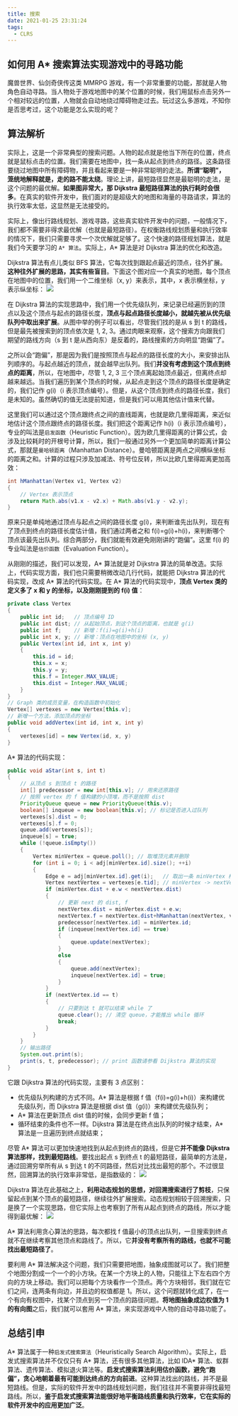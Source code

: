 ```yaml
---
title: 搜索
date: 2021-01-25 23:31:24
tags:
  - CLRS
---
```

## 如何用 A\* 搜索算法实现游戏中的寻路功能
魔兽世界、仙剑奇侠传这类 MMRPG 游戏，有一个非常重要的功能，那就是人物角色自动寻路。当人物处于游戏地图中的某个位置的时候，我们用鼠标点击另外一个相对较远的位置，人物就会自动地绕过障碍物走过去。玩过这么多游戏，不知你是否思考过，这个功能是怎么实现的呢？

## 算法解析
实际上，这是一个非常典型的搜索问题。人物的起点就是他当下所在的位置，终点就是鼠标点击的位置。我们需要在地图中，找一条从起点到终点的路径。这条路径要绕过地图中所有障碍物，并且看起来要是一种非常聪明的走法。**所谓“聪明”，笼统地解释就是，走的路不能太绕**。理论上讲，最短路径显然是最聪明的走法，是这个问题的最优解。**如果图非常大，那 Dijkstra 最短路径算法的执行耗时会很多**。在真实的软件开发中，我们面对的是超级大的地图和海量的寻路请求，算法的执行效率太低，这显然是无法接受的。

实际上，像出行路线规划、游戏寻路，这些真实软件开发中的问题，一般情况下，我们都不需要非得求最优解（也就是最短路径）。在权衡路线规划质量和执行效率的情况下，我们只需要寻求一个次优解就足够了。这个快速的路径规划算法，就是我们今天要学习的 `A* 算法`。实际上，A\* 算法是对 Dijkstra 算法的优化和改造。
<!--more-->

Dijkstra 算法有点儿类似 BFS 算法，它每次找到跟起点最近的顶点，往外扩展。**这种往外扩展的思路，其实有些盲目**。下面这个图对应一个真实的地图，每个顶点在地图中的位置，我们用一个二维坐标（x, y）来表示，其中，x 表示横坐标，y 表示纵坐标：
![](https://raw.githubusercontent.com/umarellyh/mPOST/master/CLRS/geek/276.png)

在 Dijkstra 算法的实现思路中，我们用一个优先级队列，来记录已经遍历到的顶点以及这个顶点与起点的路径长度，**顶点与起点路径长度越小，就越先被从优先级队列中取出来扩展**。从图中举的例子可以看出，尽管我们找的是从 s 到 t 的路线，但是最先被搜索到的顶点依次是 1, 2, 3。通过肉眼来观察，这个搜索方向跟我们期望的路线方向（s 到 t 是从西向东）是反着的，路线搜索的方向明显“跑偏”了。

之所以会“跑偏”，那是因为我们是按照顶点与起点的路径长度的大小，来安排出队列顺序的。与起点越近的顶点，就会越早出队列。我们**并没有考虑到这个顶点到终点的距离**，所以，在地图中，尽管 1, 2, 3 三个顶点离起始顶点最近，但离终点却越来越远。当我们遍历到某个顶点的时候，从起点走到这个顶点的路径长度是确定的，我们记作 g(i)（i 表示顶点编号）。但是，从这个顶点到终点的路径长度，我们是未知的。虽然确切的值无法提前知道，但是我们可以用其他估计值来代替。

这里我们可以通过这个顶点跟终点之间的直线距离，也就是欧几里得距离，来近似地估计这个顶点跟终点的路径长度。我们把这个距离记作 h(i)（i 表示顶点编号），专业的叫法是`启发函数`（Heuristic Function）。因为欧几里得距离的计算公式，会涉及比较耗时的开根号计算，所以，我们一般通过另外一个更加简单的距离计算公式，那就是`曼哈顿距离`（Manhattan Distance）。曼哈顿距离是两点之间横纵坐标的距离之和。计算的过程只涉及加减法、符号位反转，所以比欧几里得距离更加高效：
```java
int hManhattan(Vertex v1, Vertex v2) 
{ 
    // Vertex 表示顶点
    return Math.abs(v1.x - v2.x) + Math.abs(v1.y - v2.y);
}
```

原来只是单纯地通过顶点与起点之间的路径长度 g(i)，来判断谁先出队列，现在有了顶点到终点的路径长度估计值，我们通过两者之和 f(i)=g(i)+h(i)，来判断哪个顶点该最先出队列。综合两部分，我们就能有效避免刚刚讲的“跑偏”。这里 f(i) 的专业叫法是`估价函数`（Evaluation Function）。

从刚刚的描述，我们可以发现，A\* 算法就是对 Dijkstra 算法的简单改造。实际上，代码实现方面，我们也只需要稍微改动几行代码，就能把 Dijkstra 算法的代码实现，改成 A\* 算法的代码实现。在 A\* 算法的代码实现中，**顶点 Vertex 类的定义多了 x 和 y 的坐标，以及刚刚提到的 f(i) 值**：
```java
private class Vertex 
{
    public int id;   // 顶点编号 ID
    public int dist; // 从起始顶点，到这个顶点的距离，也就是 g(i)
    public int f;    // 新增：f(i)=g(i)+h(i)
    public int x, y; // 新增：顶点在地图中的坐标 (x, y)
    public Vertex(int id, int x, int y) 
    {
        this.id = id;
        this.x = x;
        this.y = y;
        this.f = Integer.MAX_VALUE;
        this.dist = Integer.MAX_VALUE;
    }
}
// Graph 类的成员变量，在构造函数中初始化
Vertex[] vertexes = new Vertex[this.v];
// 新增一个方法，添加顶点的坐标
public void addVertex(int id, int x, int y) 
{
    vertexes[id] = new Vertex(id, x, y)
}
```

A\* 算法的代码实现：
```java
public void aStar(int s, int t) 
{ 
    // 从顶点 s 到顶点 t 的路径
    int[] predecessor = new int[this.v]; // 用来还原路径
    // 按照 vertex 的 f 值构建的小顶堆，而不是按照 dist
    PriorityQueue queue = new PriorityQueue(this.v);
    boolean[] inqueue = new boolean[this.v]; // 标记是否进入过队列
    vertexes[s].dist = 0;
    vertexes[s].f = 0;
    queue.add(vertexes[s]);
    inqueue[s] = true;
    while (!queue.isEmpty()) 
    {
        Vertex minVertex = queue.poll(); // 取堆顶元素并删除
        for (int i = 0; i < adj[minVertex.id].size(); ++i) 
        {
            Edge e = adj[minVertex.id].get(i);   // 取出一条 minVertex 相连的边
            Vertex nextVertex = vertexes[e.tid]; // minVertex -> nextVertex
            if (minVertex.dist + e.w < nextVertex.dist) 
            { 
                // 更新 next 的 dist, f
                nextVertex.dist = minVertex.dist + e.w;
                nextVertex.f = nextVertex.dist+hManhattan(nextVertex, vertexes[t]);
                predecessor[nextVertex.id] = minVertex.id;
                if (inqueue[nextVertex.id] == true) 
                {
                    queue.update(nextVertex);
                } 
                else 
                {
                    queue.add(nextVertex);
                    inqueue[nextVertex.id] = true;
                }
            }
            if (nextVertex.id == t) 
            { 
                // 只要到达 t 就可以结束 while 了
                queue.clear(); // 清空 queue，才能推出 while 循环
                break; 
            }
        }
    }
    // 输出路径
    System.out.print(s);
    print(s, t, predecessor); // print 函数请参看 Dijkstra 算法的实现
}
```

它跟 Dijkstra 算法的代码实现，主要有 3 点区别：
- 优先级队列构建的方式不同。A\* 算法是根据 f 值（f(i)=g(i)+h(i)）来构建优先级队列，而 Dijkstra 算法是根据 dist 值（g(i)）来构建优先级队列；
- A\* 算法在更新顶点 dist 值的时候，会同步更新 f 值；
- 循环结束的条件也不一样。Dijkstra 算法是在终点出队列的时候才结束，A* 算法是一旦遍历到终点就结束；

尽管 A\* 算法可以更加快速地找到从起点到终点的路线，但是它**并不能像 Dijkstra 算法那样，找到最短路线**。要找出起点 s 到终点 t 的最短路径，最简单的方法是，通过回溯穷举所有从 s 到达 t 的不同路径，然后对比找出最短的那个。不过很显然，回溯算法的执行效率非常低，是指数级的：
![](https://raw.githubusercontent.com/umarellyh/mPOST/master/CLRS/geek/276.png)

Dijkstra 算法在此基础之上，**利用动态规划的思想，对回溯搜索进行了剪枝**，只保留起点到某个顶点的最短路径，继续往外扩展搜索。动态规划相较于回溯搜索，只是换了一个实现思路，但它实际上也考察到了所有从起点到终点的路线，所以才能得到最优解：
![](https://raw.githubusercontent.com/umarellyh/mPOST/master/CLRS/geek/277.png)

A\* 算法利用贪心算法的思路，每次都找 f 值最小的顶点出队列，一旦搜索到终点就不在继续考察其他顶点和路线了。所以，它**并没有考察所有的路线，也就不可能找出最短路径了**。

要利用 A\* 算法解决这个问题，我们只需要把地图，抽象成图就可以了。我们把整个地图分割成一个一个的小方块。在某一个方块上的人物，只能往上下左右四个方向的方块上移动。我们可以把每个方块看作一个顶点。两个方块相邻，我们就在它们之间，连两条有向边，并且边的权值都是 1。所以，这个问题就转化成了，在一个有向有权图中，找某个顶点到另一个顶点的路径问题。**将地图抽象成边权值为 1 的有向图**之后，我们就可以套用 A\* 算法，来实现游戏中人物的自动寻路功能了。

## 总结引申
A\* 算法属于一种`启发式搜索算法`（Heuristically Search Algorithm）。实际上，启发式搜索算法并不仅仅只有 A\* 算法，还有很多其他算法，比如 IDA\* 算法、蚁群算法、遗传算法、模拟退火算法等。**启发式搜索算法利用估价函数，避免“跑偏”，贪心地朝着最有可能到达终点的方向前进**。这种算法找出的路线，并不是最短路线。但是，实际的软件开发中的路线规划问题，我们往往并不需要非得找最短路线。所以，**鉴于启发式搜索算法能很好地平衡路线质量和执行效率，它在实际的软件开发中的应用更加广泛**。

